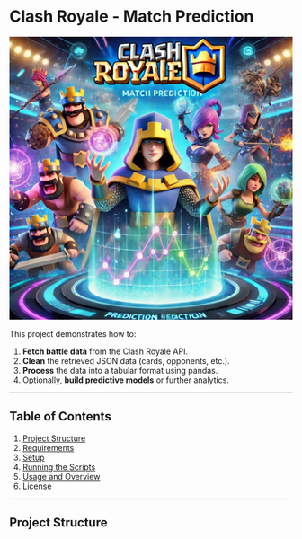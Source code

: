 # Clash Royale - Match Prediction

![Clash Royale Match Prediction](./images/clash-royale-match-prediction.jpg)

This project demonstrates how to:
1. **Fetch battle data** from the Clash Royale API.
2. **Clean** the retrieved JSON data (cards, opponents, etc.).
3. **Process** the data into a tabular format using pandas.
4. Optionally, **build predictive models** or further analytics.

---

## Table of Contents
1. [Project Structure](#project-structure)
2. [Requirements](#requirements)
3. [Setup](#setup)
4. [Running the Scripts](#running-the-scripts)
5. [Usage and Overview](#usage-and-overview)
6. [License](#license)

---

## Project Structure

